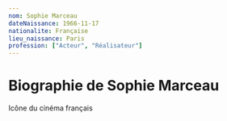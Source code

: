 ```yaml
---
nom: Sophie Marceau
dateNaissance: 1966-11-17
nationalite: Française
lieu_naissance: Paris
profession: ["Acteur", "Réalisateur"]
---
```


# Biographie de Sophie Marceau

Icône du cinéma français
